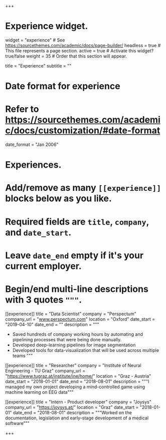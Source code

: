 +++
# Experience widget.
widget = "experience"  # See https://sourcethemes.com/academic/docs/page-builder/
headless = true  # This file represents a page section.
active = true  # Activate this widget? true/false
weight = 35  # Order that this section will appear.

title = "Experience"
subtitle = ""

# Date format for experience
#   Refer to https://sourcethemes.com/academic/docs/customization/#date-format
date_format = "Jan 2006"

# Experiences.
#   Add/remove as many `[[experience]]` blocks below as you like.
#   Required fields are `title`, `company`, and `date_start`.
#   Leave `date_end` empty if it's your current employer.
#   Begin/end multi-line descriptions with 3 quotes `"""`.
[[experience]]
  title = "Data Scientist"
  company = "Perspectum"
  company_url = "www.perspectum.com"
  location = "Oxford"
  date_start = "2019-04-10"
  date_end = ""
  description = """
  - Saved hundreds of company working hours by automating and pipelining processes that were being done manually.
  - Developed deep-learning pipelines for image segmentation
  - Developed tools for data-visualization that will be used across multiple teams
  """

[[experience]]
  title = "Researcher"
  company = "Institute of Neural Engineering - TU Graz"
  company_url = "https://www.tugraz.at/institute/ine/home/"
  location = "Graz - Austria"
  date_start = "2018-01-01"
  date_end = "2018-08-01"
  description = """I managed my own project developing a mind-controlled game using machine learning on EEG data"""

[[experience]]
  title = "Intern - Product developer"
  company = "Joysys"
  company_url = "https://joysys.at/"
  location = "Graz"
  date_start = "2018-01-01"
  date_end = "2018-08-01"
  description = """Worked on the documentation, legislation and early-stage development of a medical software"""

+++

